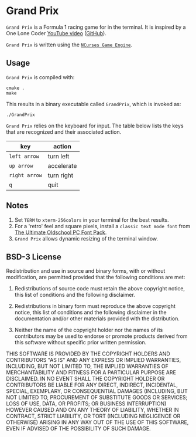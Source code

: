 # Grand Prix

`Grand Prix` is a Formula 1 racing game for in the terminal. It is inspired by a One Lone Coder [YouTube video](https://youtu.be/KkMZI5Jbf18) ([GitHub](https://github.com/OneLoneCoder/videos/blob/master/OneLoneCoder_RetroArcadeRacer.cpp)).

`Grand Prix` is written using the [`NCurses Game Engine`](../README.md).

## Usage

`Grand Prix` is compiled with:

```shell
cmake .
make
```

This results in a binary executable called `GrandPrix`, which is invoked as:

```shell
./GrandPrix
```

`Grand Prix` relies on the keyboard for input. The table below lists the keys that are recognized and their associated action.

|key|action|
----|-----
|`left arrow`|turn left|
|`up arrow`|accelerate|
|`right arrow`|turn right|
|`q`|quit|

## Notes

1. Set `TERM` to `xterm-256colors` in your terminal for the best results.
2. For a 'retro' feel and square pixels, install a `classic text mode font` from [The Ultimate Oldschool PC Font Pack](https://int10h.org/oldschool-pc-fonts/).
3. `Grand Prix` allows dynamic resizing of the terminal window.

## BSD-3 License

Redistribution and use in source and binary forms, with or without modification, are permitted provided that the following conditions are met:

1. Redistributions of source code must retain the above copyright notice, this list of conditions and the following disclaimer.

2. Redistributions in binary form must reproduce the above copyright notice, this list of conditions and the following disclaimer in the documentation and/or other materials provided with the distribution.

3. Neither the name of the copyright holder nor the names of its contributors may be used to endorse or promote products derived from this software without specific prior written permission.

THIS SOFTWARE IS PROVIDED BY THE COPYRIGHT HOLDERS AND CONTRIBUTORS "AS IS" AND ANY EXPRESS OR IMPLIED WARRANTIES, INCLUDING, BUT NOT LIMITED TO, THE IMPLIED WARRANTIES OF MERCHANTABILITY AND FITNESS FOR A PARTICULAR PURPOSE ARE DISCLAIMED. IN NO EVENT SHALL THE COPYRIGHT HOLDER OR CONTRIBUTORS BE LIABLE FOR ANY DIRECT, INDIRECT, INCIDENTAL, SPECIAL, EXEMPLARY, OR CONSEQUENTIAL DAMAGES (INCLUDING, BUT NOT LIMITED TO, PROCUREMENT OF SUBSTITUTE GOODS OR SERVICES; LOSS OF USE, DATA, OR PROFITS; OR BUSINESS INTERRUPTION) HOWEVER CAUSED AND ON ANY THEORY OF LIABILITY, WHETHER IN CONTRACT, STRICT LIABILITY, OR TORT (INCLUDING NEGLIGENCE OR OTHERWISE) ARISING IN ANY WAY OUT OF THE USE OF THIS SOFTWARE, EVEN IF ADVISED OF THE POSSIBILITY OF SUCH DAMAGE.
